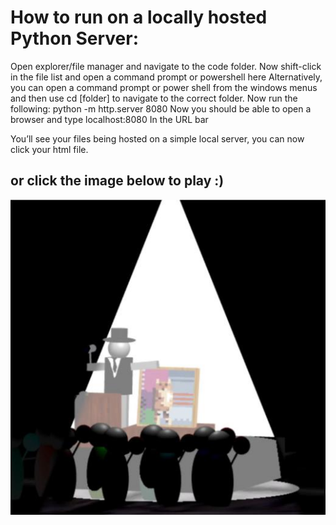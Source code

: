 # How to run on a locally hosted Python Server:

Open explorer/file manager and navigate to the code folder.
Now shift-click in the file list and open a command prompt or powershell here
Alternatively, you can open a command prompt or power shell from the windows menus and then use cd [folder] to navigate to the correct folder.
Now run the following:
python -m http.server 8080
Now you should be able to open a browser and type
localhost:8080
In the URL bar

You’ll see your files being hosted on a simple local server, you can now click your html file.

## or click the image below to play :)

[![Watch the video](https://raw.githubusercontent.com/erichyl/Webgl-Auctioneer/main/Eric_Liu_image.jpg)](https://raw.githubusercontent.com/erichyl/Webgl-Auctioneer/main/Eric_Liu_movie.mp4)


